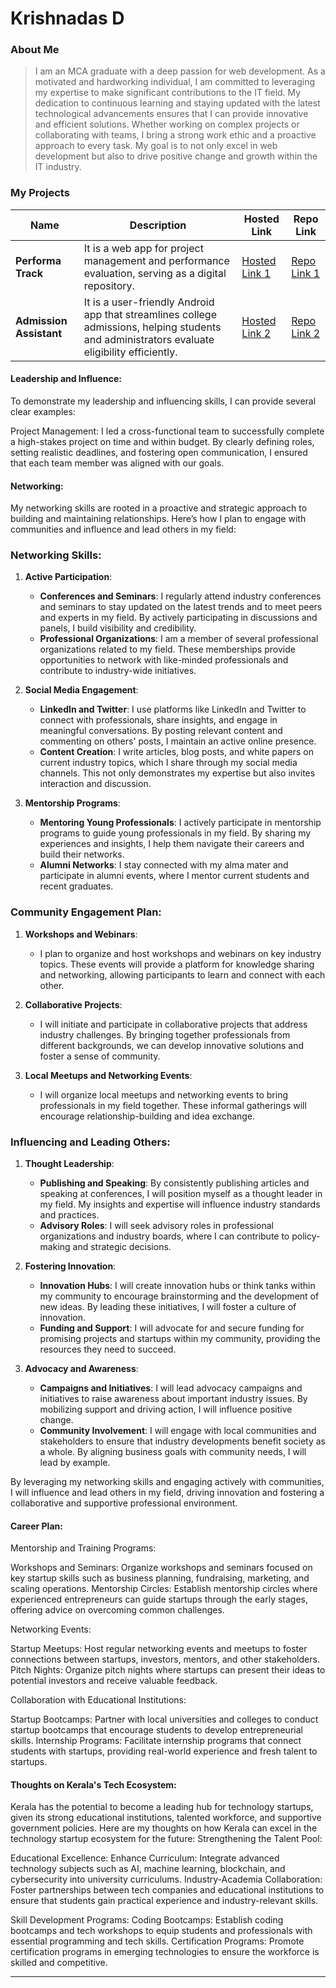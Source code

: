 # Krishnadas D
### About Me

> I am an MCA graduate with a deep passion for web development. As a motivated and hardworking individual, I am committed to leveraging my expertise to make significant contributions to the IT field. My dedication to continuous learning and staying updated with the latest technological advancements ensures that I can provide innovative and efficient solutions. Whether working on complex projects or collaborating with teams, I bring a strong work ethic and a proactive approach to every task. My goal is to not only excel in web development but also to drive positive change and growth within the IT industry.



### My Projects

| Name                | Description                                                               | Hosted Link                              | Repo Link                                                      |
|---------------------|---------------------------------------------------------------------------|------------------------------------------|----------------------------------------------------------------|
| **Performa Track**  | It is a web app for project management and performance evaluation, serving as a digital repository.                                              | [Hosted Link 1](https://example.com)    | [Repo Link 1](https://github.com/username/project1)             |
| **Admission Assistant**  | It is a user-friendly Android app that streamlines college admissions, helping students and administrators evaluate eligibility efficiently.                                              | [Hosted Link 2](https://example.com)    | [Repo Link 2](https://github.com/username/project2)             |

#### Leadership and Influence:
To demonstrate my leadership and influencing skills, I can provide several clear examples:

 Project Management: I led a cross-functional team to successfully complete a high-stakes project on time and within budget. By clearly defining roles, setting realistic deadlines, and fostering open communication, I ensured that each team member was aligned with our goals.

#### Networking:

My networking skills are rooted in a proactive and strategic approach to building and maintaining relationships. Here’s how I plan to engage with communities and influence and lead others in my field:

### Networking Skills:

1. **Active Participation**:
   - **Conferences and Seminars**: I regularly attend industry conferences and seminars to stay updated on the latest trends and to meet peers and experts in my field. By actively participating in discussions and panels, I build visibility and credibility.
   - **Professional Organizations**: I am a member of several professional organizations related to my field. These memberships provide opportunities to network with like-minded professionals and contribute to industry-wide initiatives.

2. **Social Media Engagement**:
   - **LinkedIn and Twitter**: I use platforms like LinkedIn and Twitter to connect with professionals, share insights, and engage in meaningful conversations. By posting relevant content and commenting on others' posts, I maintain an active online presence.
   - **Content Creation**: I write articles, blog posts, and white papers on current industry topics, which I share through my social media channels. This not only demonstrates my expertise but also invites interaction and discussion.

3. **Mentorship Programs**:
   - **Mentoring Young Professionals**: I actively participate in mentorship programs to guide young professionals in my field. By sharing my experiences and insights, I help them navigate their careers and build their networks.
   - **Alumni Networks**: I stay connected with my alma mater and participate in alumni events, where I mentor current students and recent graduates.

### Community Engagement Plan:

1. **Workshops and Webinars**:
   - I plan to organize and host workshops and webinars on key industry topics. These events will provide a platform for knowledge sharing and networking, allowing participants to learn and connect with each other.

2. **Collaborative Projects**:
   - I will initiate and participate in collaborative projects that address industry challenges. By bringing together professionals from different backgrounds, we can develop innovative solutions and foster a sense of community.

3. **Local Meetups and Networking Events**:
   - I will organize local meetups and networking events to bring professionals in my field together. These informal gatherings will encourage relationship-building and idea exchange.

### Influencing and Leading Others:

1. **Thought Leadership**:
   - **Publishing and Speaking**: By consistently publishing articles and speaking at conferences, I will position myself as a thought leader in my field. My insights and expertise will influence industry standards and practices.
   - **Advisory Roles**: I will seek advisory roles in professional organizations and industry boards, where I can contribute to policy-making and strategic decisions.

2. **Fostering Innovation**:
   - **Innovation Hubs**: I will create innovation hubs or think tanks within my community to encourage brainstorming and the development of new ideas. By leading these initiatives, I will foster a culture of innovation.
   - **Funding and Support**: I will advocate for and secure funding for promising projects and startups within my community, providing the resources they need to succeed.

3. **Advocacy and Awareness**:
   - **Campaigns and Initiatives**: I will lead advocacy campaigns and initiatives to raise awareness about important industry issues. By mobilizing support and driving action, I will influence positive change.
   - **Community Involvement**: I will engage with local communities and stakeholders to ensure that industry developments benefit society as a whole. By aligning business goals with community needs, I will lead by example.

By leveraging my networking skills and engaging actively with communities, I will influence and lead others in my field, driving innovation and fostering a collaborative and supportive professional environment.

#### Career Plan:

Mentorship and Training Programs:

 Workshops and Seminars: Organize workshops and seminars focused on key startup skills such as business planning, fundraising, marketing, and scaling operations.
Mentorship Circles: Establish mentorship circles where experienced entrepreneurs can guide startups through the early stages, offering advice on overcoming common challenges.

Networking Events:

  Startup Meetups: Host regular networking events and meetups to foster connections between startups, investors, mentors, and other stakeholders.
  Pitch Nights: Organize pitch nights where startups can present their ideas to potential investors and receive valuable feedback.

Collaboration with Educational Institutions:

Startup Bootcamps: Partner with local universities and colleges to conduct startup bootcamps that encourage students to develop entrepreneurial skills.
Internship Programs: Facilitate internship programs that connect students with startups, providing real-world experience and fresh talent to startups.

#### Thoughts on Kerala's Tech Ecosystem:

Kerala has the potential to become a leading hub for technology startups, given its strong educational institutions, talented workforce, and supportive government policies. Here are my thoughts on how Kerala can excel in the technology startup ecosystem for the future:
Strengthening the Talent Pool:

Educational Excellence:
Enhance Curriculum: Integrate advanced technology subjects such as AI, machine learning, blockchain, and cybersecurity into university curriculums.
Industry-Academia Collaboration: Foster partnerships between tech companies and educational institutions to ensure that students gain practical experience and industry-relevant skills.

Skill Development Programs:
Coding Bootcamps: Establish coding bootcamps and tech workshops to equip students and professionals with essential programming and tech skills.
Certification Programs: Promote certification programs in emerging technologies to ensure the workforce is skilled and competitive.



---
